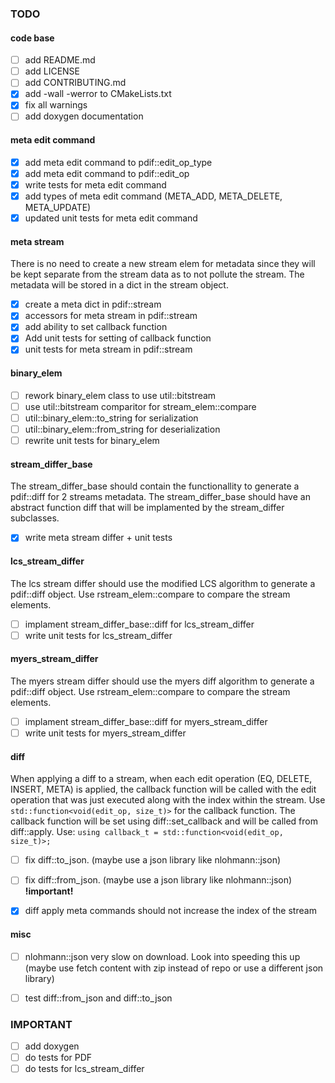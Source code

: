 ### TODO

#### code base

- [ ] add README.md
- [ ] add LICENSE
- [ ] add CONTRIBUTING.md
- [x] add -wall -werror to CMakeLists.txt
- [x] fix all warnings
- [ ] add doxygen documentation

#### meta edit command
- [x] add meta edit command to pdif::edit_op_type
- [x] add meta edit command to pdif::edit_op
- [x] write tests for meta edit command
- [x] add types of meta edit command (META_ADD, META_DELETE, META_UPDATE)
- [x] updated unit tests for meta edit command

#### meta stream

There is no need to create a new stream elem for metadata since they will be kept separate from the stream data as to not pollute the stream. The metadata will be stored in a dict in the stream object.  

- [x] create a meta dict in pdif::stream
- [x] accessors for meta stream in pdif::stream
- [x] add ability to set callback function
- [x] Add unit tests for setting of callback function
- [x] unit tests for meta stream in pdif::stream

#### binary_elem

- [ ] rework binary_elem class to use util::bitstream
- [ ] use util::bitstream comparitor for stream_elem::compare
- [ ] util::binary_elem::to_string for serialization
- [ ] util::binary_elem::from_string for deserialization
- [ ] rewrite unit tests for binary_elem

#### stream_differ_base

The stream_differ_base should contain the functionallity to generate a pdif::diff for 2 streams metadata. The stream_differ_base should have an abstract function diff that will be implamented by the stream_differ subclasses.

- [x] write meta stream differ + unit tests

#### lcs_stream_differ

The lcs stream differ should use the modified LCS algorithm to generate a pdif::diff object. Use rstream_elem::compare to compare the stream elements.

- [ ] implament stream_differ_base::diff for lcs_stream_differ
- [ ] write unit tests for lcs_stream_differ

#### myers_stream_differ

The myers stream differ should use the myers diff algorithm to generate a pdif::diff object. Use rstream_elem::compare to compare the stream elements.

- [ ] implament stream_differ_base::diff for myers_stream_differ
- [ ] write unit tests for myers_stream_differ

#### diff

When applying a diff to a stream, when each edit operation (EQ, DELETE, INSERT, META) is applied, the callback function will be called with the edit operation that was just executed along with the index within the stream. Use `std::function<void(edit_op, size_t)>` for the callback function. The callback function will be set using diff::set_callback and will be called from diff::apply. Use: `using callback_t = std::function<void(edit_op, size_t)>;`

- [ ] fix diff::to_json. (maybe use a json library like nlohmann::json)
- [ ] fix diff::from_json. (maybe use a json library like nlohmann::json)
**!important!**
- [x] diff apply meta commands should not increase the index of the stream


#### misc

- [ ] nlohmann::json very slow on download. Look into speeding this up (maybe use fetch content with zip instead of repo or use a different json library)
- [ ] test diff::from_json and diff::to_json



### IMPORTANT

 - [ ] add doxygen
 - [ ] do tests for PDF
 - [ ] do tests for lcs_stream_differ